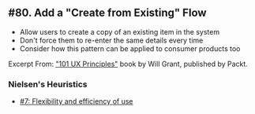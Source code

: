 ## #80. Add a "Create from Existing" Flow
-  Allow users to create a copy of an existing item in the system
-  Don't force them to re-enter the same details every time
-  Consider how this pattern can be applied to consumer products too

Excerpt From: ["101 UX Principles"](https://www.packtpub.com/web-development/101-ux-principles) book by Will Grant, published by Packt.

### Nielsen's Heuristics
- [#7: Flexibility and efficiency of use](https://github.com/fullcircle23/fullcircle23.github.io/blob/master/2020/ui-ux/ui-ux-principles-and-best-practices.md#7-flexibility-and-efficiency-of-use)
